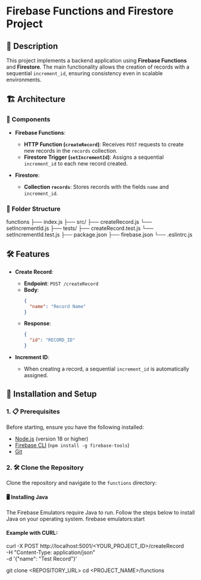 # Firebase Functions and Firestore Project

## 📄 Description

This project implements a backend application using **Firebase Functions** and **Firestore**. The main functionality allows the creation of records with a sequential `increment_id`, ensuring consistency even in scalable environments.

## 🏗️ Architecture

### 🔧 Components

- **Firebase Functions**:
  - **HTTP Function (`createRecord`)**: Receives `POST` requests to create new records in the `records` collection.
  - **Firestore Trigger (`setIncrementId`)**: Assigns a sequential `increment_id` to each new record created.

- **Firestore**:
  - **Collection `records`**: Stores records with the fields `name` and `increment_id`.

### 📁 Folder Structure

functions
  ├── index.js
  ├── src/
    ├── createRecord.js
    └── setIncrementId.js
  ├── tests/
    ├── createRecord.test.js
    └── setIncrementId.test.js 
  ├── package.json 
  ├── firebase.json 
  └── .eslintrc.js

## 🛠️ Features

- **Create Record**:
  - **Endpoint**: `POST /createRecord`
  - **Body**:
    ```json
    {
      "name": "Record Name"
    }
    ```
  - **Response**:
    ```json
    {
      "id": "RECORD_ID"
    }
    ```

- **Increment ID**:
  - When creating a record, a sequential `increment_id` is automatically assigned.

## 🚀 Installation and Setup

### 1. 📋 **Prerequisites**

Before starting, ensure you have the following installed:

- [Node.js](https://nodejs.org/en/) (version 18 or higher)
- [Firebase CLI](https://firebase.google.com/docs/cli) (`npm install -g firebase-tools`)
- [Git](https://git-scm.com/)

### 2. 🛠️ **Clone the Repository**

Clone the repository and navigate to the `functions` directory:

#### 🖥️ **Installing Java**

The Firebase Emulators require Java to run. Follow the steps below to install Java on your operating system.
firebase emulators:start

#### Example with CURL:

curl -X POST http://localhost:5001/<YOUR_PROJECT_ID>/createRecord \
     -H "Content-Type: application/json" \
     -d '{"name": "Test Record"}'

git clone <REPOSITORY_URL>
cd <PROJECT_NAME>/functions